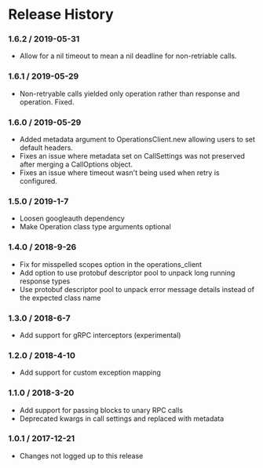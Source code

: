 # Release History

### 1.6.2 / 2019-05-31

* Allow for a nil timeout to mean a nil deadline for non-retriable calls.

### 1.6.1 / 2019-05-29

* Non-retryable calls yielded only operation rather than response and operation. Fixed.

### 1.6.0 / 2019-05-29

* Added metadata argument to OperationsClient.new allowing users to set default headers.
* Fixes an issue where metadata set on CallSettings was not preserved after merging a CallOptions object.
* Fixes an issue where timeout wasn't being used when retry is configured.

### 1.5.0 / 2019-1-7

* Loosen googleauth dependency
* Make Operation class type arguments optional

### 1.4.0 / 2018-9-26

* Fix for misspelled scopes option in the operations_client
* Add option to use protobuf descriptor pool to unpack long running response types
* Use protobuf descriptor pool to unpack error message details instead of the expected class name

### 1.3.0 / 2018-6-7

* Add support for gRPC interceptors (experimental)

### 1.2.0 / 2018-4-10

* Add support for custom exception mapping

### 1.1.0 / 2018-3-20

* Add support for passing blocks to unary RPC calls
* Deprecated kwargs in call settings and replaced with metadata

### 1.0.1 / 2017-12-21

* Changes not logged up to this release
